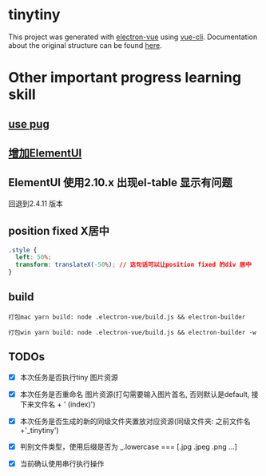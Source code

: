 # tinytiny

This project was generated with [electron-vue](https://github.com/SimulatedGREG/electron-vue) using [vue-cli](https://github.com/vuejs/vue-cli). Documentation about the original structure can be found [here](https://simulatedgreg.gitbooks.io/electron-vue/content/index.html).

# Other important progress learning skill

## [use pug](https://github.com/SimulatedGREG/electron-vue/issues/702)

## [增加ElementUI](https://zhuanlan.zhihu.com/p/51586724)

## ElementUI 使用2.10.x 出现el-table 显示有问题

回退到2.4.11 版本

## position fixed X居中

```css
.style {
  left: 50%;
  transform: translateX(-50%); // 这句话可以让position fixed 的div 居中
}
```

## build

    打包mac yarn build: node .electron-vue/build.js && electron-builder

    打包win yarn build: node .electron-vue/build.js && electron-builder -w

## TODOs

- [x] 本次任务是否执行tiny 图片资源

- [x] 本次任务是否重命名 图片资源(打勾需要输入图片首名, 否则默认是default, 接下来文件名 + ' (index)')

- [x] 本次任务是否生成的新的同级文件夹置放对应资源(同级文件夹: 之前文件名+'_tinytiny')

- [x] 判别文件类型，使用后缀是否为 _.lowercase === [.jpg .jpeg .png ...]

- [x] 当前确认使用串行执行操作
